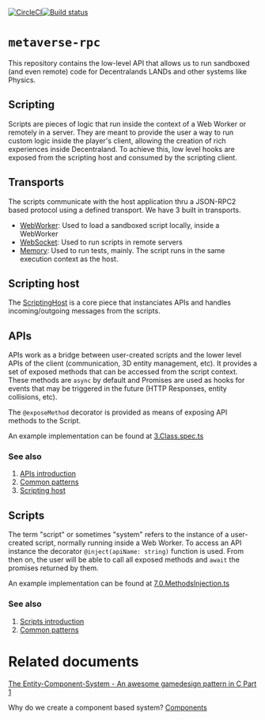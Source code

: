 [![CircleCI](https://circleci.com/gh/decentraland/metaverse-rpc.svg?style=svg&circle-token=33a7ab6330a3c900c456c0367c118d912e48f484)](https://circleci.com/gh/decentraland/metaverse-rpc)[![Build status](https://ci.appveyor.com/api/projects/status/mluhmefwikk9no17?svg=true)](https://ci.appveyor.com/project/menduz/metaverse-rpc)

# `metaverse-rpc`

This repository contains the low-level API that allows us to run sandboxed (and even remote) code for Decentralands LANDs and other systems like Physics.

## Scripting

Scripts are pieces of logic that run inside the context of a Web Worker or remotely in a server. They are meant to provide the user a way to run custom logic inside the player's client, allowing the creation of rich experiences inside Decentraland. To achieve this, low level hooks are exposed from the scripting host and consumed by the scripting client.

## Transports

The scripts communicate with the host application thru a JSON-RPC2 based protocol using a defined transport. We have 3 built in transports.

* [WebWorker](src/common/transports/WebWorker.ts): Used to load a sandboxed script locally, inside a WebWorker
* [WebSocket](src/common/transports/WebSocket.ts): Used to run scripts in remote servers
* [Memory](src/common/transports/Memory.ts): Used to run tests, mainly. The script runs in the same execution context as the host.

## Scripting host

The [ScriptingHost](src/host/ScriptingHost.ts) is a core piece that instanciates APIs and handles incoming/outgoing messages from the scripts.

## APIs

APIs work as a bridge between user-created scripts and the lower level APIs of the client (communication, 3D entity management, etc). It provides a set of exposed methods that can be accessed from the script context. These methods are `async` by default and Promises are used as hooks for events that may be triggered in the future (HTTP Responses, entity collisions, etc).

The `@exposeMethod` decorator is provided as means of exposing API methods to the Script.

An example implementation can be found at [3.Class.spec.ts](test/scenarios/3.Class.spec.ts)

### See also

1.  [APIs introduction](docs/apis/introduction.md)
2.  [Common patterns](docs/apis/common-patterns.md)
3.  [Scripting host](docs/apis/scripting-host.md)

## Scripts

The term "script" or sometimes "system" refers to the instance of a user-created script, normally running inside a Web Worker. To access an API instance the decorator `@inject(apiName: string)` function is used. From then on, the user will be able to call all exposed methods and `await` the promises returned by them.

An example implementation can be found at [7.0.MethodsInjection.ts](test/fixtures/7.0.MethodsInjection.ts)

### See also

1.  [Scripts introduction](docs/scripts/introduction.md)
2.  [Common patterns](docs/scripts/common-patterns.md)

# Related documents

[The Entity-Component-System - An awesome gamedesign pattern in C Part 1](https://www.gamasutra.com/blogs/TobiasStein/20171122/310172/The_EntityComponentSystem__An_awesome_gamedesign_pattern_in_C_Part_1.php)

Why do we create a component based system? [Components](http://gameprogrammingpatterns.com/component.html)
